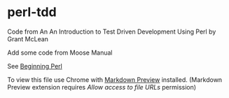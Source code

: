 perl-tdd
========

Code from An An Introduction to Test Driven Development Using Perl by Grant McLean

Add some code from Moose Manual

See [Beginning Perl](http://www.perl.org/books/beginning-perl/ "The Perl.org Online Library")



To view this file use Chrome with [Markdown Preview](https://chrome.google.com/webstore/detail/markdown-preview/jmchmkecamhbiokiopfpnfgbidieafmd "chrome web store")
installed. (Markdown Preview extension requires _Allow access to file URLs_ permission)
